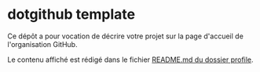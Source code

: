 # dotgithub template

Ce dépôt a pour vocation de décrire votre projet sur la page d'accueil de l'organisation GitHub.

Le contenu affiché est rédigé dans le fichier [README.md du dossier profile](./profile/README.md).
